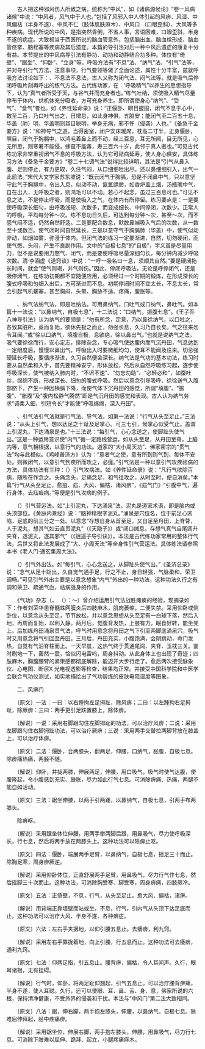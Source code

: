<!-- { "loadSidebar": true } -->
　　古人把这种邪风伤人所致之病，统称为“中风”，如《诸病源候论》“卷一风病诸候”中说：“中风者，风气中于人也。”包括了风邪入中人体引起的风痹、风湿、中风偏枯（半身不遂）、中风不仁（肢体肌肤麻木）、中风口 （口眼歪斜）、大风等多种疾病。现代所说的中风，是指突然昏倒，不省人事，言语困难，口眼歪斜，半身不遂的病症。大致相当于西医所说的脑血管意外，包括脑出血、脑血栓形成、脑血管痉挛、脑栓塞等疾病及其后遗症。本篇的导引法对后一种中风后遗症的康复十分有益。本节提出的中风病导引法有静功、动功和动静结合功多种。体位有“倚壁”、“踞坐”、“仰卧”、“立身”等。呼吸方法有“不息”法、“纳气”法、“引气”法等，并对导引行气方法、注意事项，行气要领等做了全面论述，属性十分丰富，兹就呼吸方法讨论如下：、不息法不息法，古人又称为闭气法、闷气法等。就是吸气后停闭呼吸片刻再呼出的练气方法。古代练功家，在：‘呼吸精气”以养生的思想指导下，认为“真气者所受于天，与谷气并而充身者也。”练气吐纳，须使吸入精气尽量停布于体内，供机体充分吸收，方可充身养生。即所谓使身心“纳气”、“受气”、“食气”者也。如《养性延命录》说：“正偃卧、瞑目握固，闭气不息于心中，数至二百，乃口吐气出之，日增息，如此身神俱，五脏安；能闭气至二百五十息，华盖（肺）明，华盖明则耳目聪明，举身无病，邪不忤（侵袭）人也。”《备急千金要方》说：“和神导气之道，当得密室，闭户安床暖席，枕高二寸半，正身偃卧，瞑目，闭气于胸膈中，以鸿毛着鼻上而不动，经三百息，耳无所闻，目无所见，心无所思，则寒暑不能侵，蜂虿不能毒，寿三百六十岁，此邻于真人者也。”可见古代练功家非常重视闭气不息的呼吸方法，认为它可祛病延寿，使人身心俱安，具体练习方法《备急千金要方》“卷二十七调气法”说得比较详明，其法是“引气从鼻入腹、足则停止，有力更取，久住气闷，从口细细吐出尽。还以鼻细细引入，出气一此前法。”宋代大文学家苏东坡说：“既云闭气于胸膈，恐是不闭鼻中气，只以意坚守此气于胸膈中，令出入息，似动不动，氤氲缥缈，如香炉盖上烟，汤瓶嘴中气，自在出入，无呼吸之者，则鸿毛可以不动。若心不起念，虽过三百息可也。”可见不息之法，不是停止呼吸，而是使吸入之气，在体内有所停留。练习要点是：一是要使呼吸深长细匀，由呼吸浅短、次数多，而变成细长、中间停闭，次数少。正常人的呼吸，平均每分钟～次。练不息功日久后，可达到每分钟～次，甚至～次，而不感气闷不适，仍然自然舒适。二是要配合数息，默数鼻端吸入气后的次数，从一数至十或数百。使气闭时间自然延长。三是以意守气于胸膈肺（华盖）中，使气似动非动，如烟如雾，弥漫于体内。但闭气法的练习一定要渐进，自然，切勿硬闭，而使气憋、头闷，产生不良副作用。文中的“自极七息”的“自极”，字义虽是尽量用力，但不是说要用力憋气、闭气，而是要使呼吸尽量深细匀长，每分钟内减少呼吸次数。清·李涵虚《道窍谈》中说：“一呼一吸名曰一息，须顺其自然。”要是硬闭拖长时间，就会“使气则竭，并气则伤。”因此，停闭呼吸法，无论是呼停闭气，还是吸停闭气，在练功初期都不宜随便应用，必须经过一个时期的锻炼，在形成深长的腹式呼吸和匀细入出后，方可渐进而不息。初期停闭时间不宜太长，不息太长，常会引起气机壅塞，甚至胸闷、头晕、胸胁不适、疼痛，腹胀等。

　　、纳气法纳气法，即是吐纳法。可用鼻纳气，口吐气或口纳气，鼻吐气。如本篇十一法说：“以鼻纳气，自极七息”，十二法说：“口纳气，振腹七息”。《王子乔八神导引法》认为纳气的要领是：“勿有所念，定意，乃以鼻徐纳气，以口吐之，各致其脏所，竟而复始，欲休先极之而止，勿强长息，久习乃自长矣。气之往来勿令耳闻。”或“徐以口纳气，填腹自极，息欲绝，徐以鼻出气。”也就是说纳气之法，吸气要徐徐而行，安心定志，排除杂念，专心吸气使达腹内而气沉丹田，气息达到一定限度后，慢慢以鼻出气，呼吸出入时要微细均匀，使耳不能闻及往来。切忌强硬延长呼吸，要循序渐进，久习自然便会深长。纳气法是气功的基本功法，练习时要从自然柔和入手，首先要精神安宁，形体放松，然后从自然呼吸练习起，逐步使呼吸深长，使气被纳入肺内时，“不迟不速”、“勿忘勿助”、“必轻必和”，如蚕吐丝，绵绵不断，形成深长、细匀的腹式呼吸。然后以意念引导吸呼．徐徐送气入腹部脐下，产生一种因横膈下降，而使气体下沉丹田的感觉，所谓“填腹”、“振腹”、“胀腹”及“腹内松静气腾然”即是气沉丹田的感觉和表现。古人认为纳气务求“调柔入细，引短令长”才能使“呼吸绵绵，深入丹田”。

　　、引气法引气法就是行气法、导气法。如第一法说：“行气从头至足止。”三法说：“从头上引气，想以达足之十趾及足掌心。可三七引，候掌心似受气止。盖谓上引泥丸，下达涌泉是也。”十三法说：“每引气，心心念送之，使脚趾头使气出。”这是一种运用意识使“内气”循一定路线营运，如从头至足，从丹田至脊，上脑内等，意气相根据，以意行气的功法。道家的“大小周天功”、佛家密宗的“贯气法”均与此相似。《鸡峰普济方》认为：“意者气之使，意有所到则气到，每体不安处。则微闭气，以意引气到疾所而攻之，必瘥。”引气法是一种以意引气攻疾祛病的方法，具体功法有三种：（）引气攻病法。如《养性延命录》说：“凡行气欲除百病，随所在作念之。头痛念头，足痛念足，和气往攻之，从时至时，便自消矣。”本篇“行气从头至足止，愈疽、疝、大风、偏枯、诸风痹”，《疝气门》“引腹中气，遍行身体。去疝瘕病。”等便是引气攻病的例子。

　　（）引气营运法。如“上引泥丸，下达涌泉”法。泥丸是道家术语，即是脑内或头顶部位。《黄庭内景经》说：“脑神精根字泥丸。”涌泉是穴位名，位于前足心凹陷，足底的前三分之一处。以意念“存想自身从首至足，又自足至丹田，上脊膂，人于泥丸，想其气如云直贯泥丸”（《天隐子》）或“闭口缄息，存想气真气自尾闾升夹脊，透泥丸，逐其邪气”（《逍遥子导引诀》）。本法是古代练功家常用的整体行气法，后世又将此法发展成了“大、小周天法”等全身性引气营运法。具体练法请参照本书《老人门·通玄集周大法》。

　　（）引气外出法。如“每引气，心心念送之，从脚趾头使气出。”《圣济总录》说：“念气从足十趾出，久自觉气通手足，行之不止，身日轻强，气脉柔和，荣卫调畅。”可见引气外出主要是以意念想象“内气”外出的一种功法，这种功法久行之有调和荣卫、疏通气血，祛病强身的作用。

　　《气功》杂志（， （）：～）曾介绍运用引气法战胜瘫痪的经验，现摘录如下：作者刘荣华患脊髓蛛网膜炎后四肢麻木，肌肉萎缩，二便失禁。采用仰卧或侧卧位，以意念从头至足，节节放松，并以意念思想从头至足有一白球下落，然后入地，再周而复始，以利入静。两月后，觉腹背发热，上肢有力，眠食好转，能坐凳上。后加练丹田涌泉贯气法，呼气时用意念将丹田之气下引至两脚底涌泉穴，吸气时又用意念将气引回至丹田。三月后，丹田充实，小腹饱满，会阴跳动，命门发热，自觉有气沿脊柱而上。一天早晨，这热气终于贯通尾闾、夹脊、玉枕三关。霎时刷地一下，轰然一震，恰似闪电雷呜，周身抖动。从此身体上也出现了奇迹；四肢麻木，胸腹腰臂的紧束感都彻底解除，能迈开大步行走了。愈后两次接受脉象仪、心电图、断层X 光电视透影等检查，结果均正常。并接受中国科学院和中医学会联合气功仪测试，如实地描绘出了气功锻炼的皮肤电阻温度等图象。

　　二、风痹门

　　〔原文〕一法：一曰：以右踵拘左足拇趾，除风痹；二曰：以左踵拘右足拇趾，除厥痹：三曰：两手更引足趺置膝上，除体痹。

　　〔解说〕一说：采用右脚跟勾住左脚拇趾的功法，可以治疗风痹；二说：采用左脚跟勾住右脚拇趾功法，可以治疗厥痹；三说：采用两手交替拉两脚背放在膝盖上，可以治疗体痹。

　　〔原文〕二法：偃卧，合两膝头，翻两足，伸腰，口纳气，胀腹，自极七息。除痹痛热痛，两胫不随。

　　〔解说〕仰卧，并拢两膝，伸展两足，伸腰，用口吸气，吸气时使气达腹，使腹隆起，令小腹感到充实、臌胀，尽力如此行气七息。可消除痹痛、热痛，两腿不能自如活动。

　　〔原文〕三法：踞坐伸腰，以两手引两踵，以鼻纳气，自极七息，引两手布两膝头。

　　除痹呕。

　　〔解说〕采用踞坐体位伸腰，用两手攀两脚后跟，用鼻吸气，尽力使呼吸深长，行七息，然后将两手放在两膝头上。这种功法可以除痹止呕。

　　〔原文〕四法：偃卧，端展两手足臂，以鼻纳气，自极七息，摇足三十而止。除胸足寒，周身痹厥逆。

　　〔解说〕采用仰卧体位，正直舒展两手足臂，用鼻吸气，尽力行气作七息，然后摇脚三十次而止。这种功法，可消除胸受寒、脚受寒，周身痹痛，四肢厥冷。

　　〔原文〕五法：正倚壁，不息，行气，从头至足止。愈大风、偏枯，诸痹。

　　〔解说〕用背端正靠墙壁而站或坐，不息，行气，引内气从头顶下达足底而止。这种功法可以治疗大风、半身不遂、各种痹症。

　　〔原文〕六法：左右手夹据地，以仰引腰五息止。去痿痹，利九窍。

　　〔解说〕采用左右手靠拢着地，向上引腰，行五息而止。这种功法可去痿痹，通利九窍。

　　〔原文〕七法：仰两足指，引五息止。腰背痹，偏枯，令人耳闻声。久行，眼耳诸根，无有挂碍。

　　〔解说〕行气时，仰卧，将两足趾仰翘起，引气五息止。可以治疗腰背痹痛，半身不遂，使人耳聪。久行，还可以使眼、耳、鼻、舌、身、意，佛家所说的六根，保持清净健康，不受外界的侵袭和干扰。本法与“中风门”第二法大致相同。

　　〔原文〕八法：踞，伸右脚，两手抱左膝头，伸腰，以鼻纳气，自极七息。除难屈伸拜起，胫中疼痛痹。

　　〔解说〕采用踞坐位，伸展右脚，两手抱左膝头，伸腰，用鼻吸气，尽力行七息。可消除下肢难以屈伸、跪拜、起立，小腿疼痛麻木。

